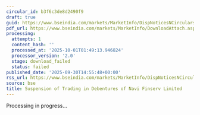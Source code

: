 ```yaml
---
circular_id: b3f6c3de8d2490f9
draft: true
guid: https://www.bseindia.com/markets/MarketInfo/DispNoticesNCirculars.aspx?Noticeid={C2989A02-CF1A-4500-A7E6-F2EB204FDA74}&noticeno=20250930-98&dt=09/30/2025&icount=98&totcount=114&flag=0
pdf_url: https://www.bseindia.com/markets/MarketInfo/DownloadAttach.aspx?id=20250930-98&attachedId=
processing:
  attempts: 1
  content_hash: ''
  processed_at: '2025-10-01T01:49:13.946824'
  processor_version: '2.0'
  stage: download_failed
  status: failed
published_date: '2025-09-30T14:55:48+00:00'
rss_url: https://www.bseindia.com/markets/MarketInfo/DispNoticesNCirculars.aspx?Noticeid={C2989A02-CF1A-4500-A7E6-F2EB204FDA74}&noticeno=20250930-98&dt=09/30/2025&icount=98&totcount=114&flag=0
source: bse
title: Suspension of Trading in Debentures of Navi Finserv Limited
---
```


Processing in progress...